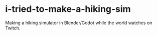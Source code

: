 # i-tried-to-make-a-hiking-sim
Making a hiking simulator in Blender/Godot while the world watches on Twitch.
